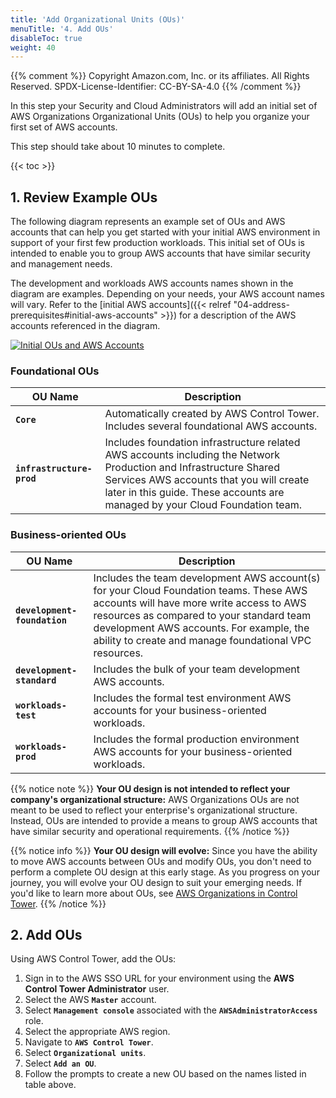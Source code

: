 ```yaml
---
title: 'Add Organizational Units (OUs)'
menuTitle: '4. Add OUs'
disableToc: true
weight: 40
---
```


{{% comment %}}
Copyright Amazon.com, Inc. or its affiliates. All Rights Reserved.
SPDX-License-Identifier: CC-BY-SA-4.0
{{% /comment %}}

In this step your Security and Cloud Administrators will add an initial set of AWS Organizations Organizational Units (OUs) to help you organize your first set of AWS accounts.

This step should take about 10 minutes to complete.

{{< toc >}}

## 1. Review Example OUs

The following diagram represents an example set of OUs and AWS accounts that can help you get started with your initial AWS environment in support of your first few production workloads. This initial set of OUs is intended to enable you to group AWS accounts that have similar security and management needs.

The development and workloads AWS accounts names shown in the diagram are examples. Depending on your needs, your AWS account names will vary. Refer to the [initial AWS accounts]({{< relref "04-address-prerequisites#initial-aws-accounts" >}}) for a description of the AWS accounts referenced in the diagram.

[![Initial OUs and AWS Accounts](/images/01-dev/aws-accounts-ous.png)](/images/01-dev/aws-accounts-ous.png)

### Foundational OUs

|OU Name|Description|
|-------|------------|
|**`Core`**|Automatically created by AWS Control Tower. Includes several foundational AWS accounts.|
|**`infrastructure-prod`**|Includes foundation infrastructure related AWS accounts including the Network Production and Infrastructure Shared Services AWS accounts that you will create later in this guide. These accounts are managed by your Cloud Foundation team.|

### Business-oriented OUs

|OU Name|Description|
|-------|------------|
|**`development-foundation`**|Includes the team development AWS account(s) for your Cloud Foundation teams. These AWS accounts will have more write access to AWS resources as compared to your standard team development AWS accounts. For example, the ability to create and manage foundational VPC resources.|
|**`development-standard`**|Includes the bulk of your team development AWS accounts.|
|**`workloads-test`**|Includes the formal test environment AWS accounts for your business-oriented workloads.|
|**`workloads-prod`**|Includes the formal production environment AWS accounts for your business-oriented workloads.|

{{% notice note %}}
**Your OU design is not intended to reflect your company's organizational structure:** AWS Organizations OUs are not meant to be used to reflect your enterprise's organizational structure. Instead, OUs are intended to provide a means to group AWS accounts that have similar security and operational requirements. 
{{% /notice %}}

{{% notice info %}}
**Your OU design will evolve:** Since you have the ability to move AWS accounts between OUs and modify OUs, you don't need to perform a complete OU design at this early stage. As you progress on your journey, you will evolve your OU design to suit your emerging needs.  If you'd like to learn more about OUs, see [AWS Organizations in Control Tower](https://docs.aws.amazon.com/controltower/latest/userguide/organizations.html).
{{% /notice %}}

## 2. Add OUs

Using AWS Control Tower, add the OUs:

1. Sign in to the AWS SSO URL for your environment using the **AWS Control Tower Administrator** user.
2. Select the AWS **`Master`** account.
3. Select **`Management console`** associated with the **`AWSAdministratorAccess`** role.
4. Select the appropriate AWS region.
5. Navigate to **`AWS Control Tower`**.
6. Select **`Organizational units`**.
7. Select **`Add an OU`**.  
8. Follow the prompts to create a new OU based on the names listed in table above.
